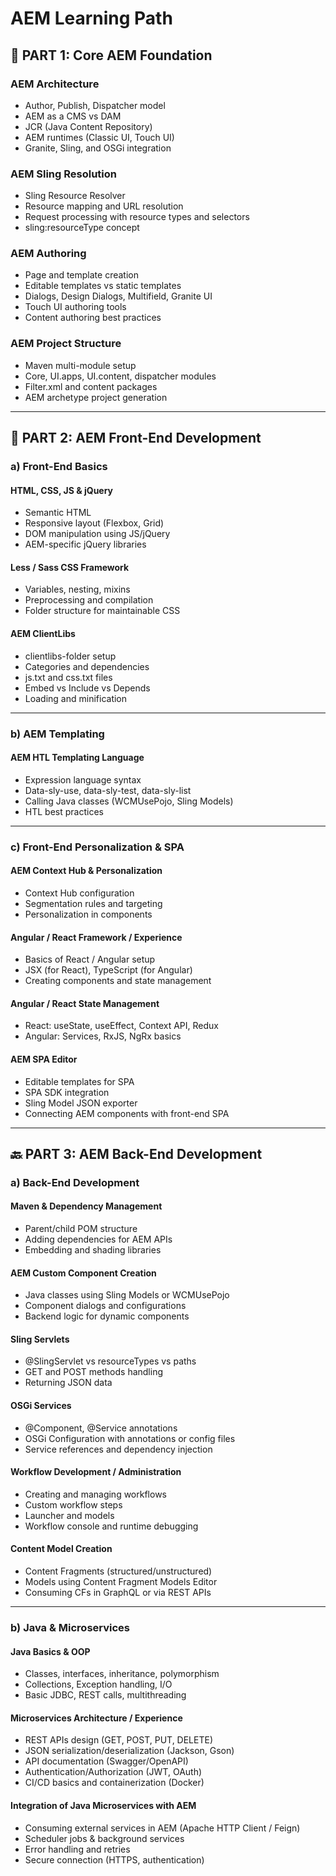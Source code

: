 # AEM Learning Path

## 🧱 PART 1: Core AEM Foundation

### AEM Architecture

-   Author, Publish, Dispatcher model
-   AEM as a CMS vs DAM
-   JCR (Java Content Repository)
-   AEM runtimes (Classic UI, Touch UI)
-   Granite, Sling, and OSGi integration

### AEM Sling Resolution

-   Sling Resource Resolver
-   Resource mapping and URL resolution
-   Request processing with resource types and selectors
-   sling:resourceType concept

### AEM Authoring

-   Page and template creation
-   Editable templates vs static templates
-   Dialogs, Design Dialogs, Multifield, Granite UI
-   Touch UI authoring tools
-   Content authoring best practices

### AEM Project Structure

-   Maven multi-module setup
-   Core, UI.apps, UI.content, dispatcher modules
-   Filter.xml and content packages
-   AEM archetype project generation

---

## 🎨 PART 2: AEM Front-End Development

### a) Front-End Basics

#### HTML, CSS, JS & jQuery

-   Semantic HTML
-   Responsive layout (Flexbox, Grid)
-   DOM manipulation using JS/jQuery
-   AEM-specific jQuery libraries

#### Less / Sass CSS Framework

-   Variables, nesting, mixins
-   Preprocessing and compilation
-   Folder structure for maintainable CSS

#### AEM ClientLibs

-   clientlibs-folder setup
-   Categories and dependencies
-   js.txt and css.txt files
-   Embed vs Include vs Depends
-   Loading and minification

---

### b) AEM Templating

#### AEM HTL Templating Language

-   Expression language syntax
-   Data-sly-use, data-sly-test, data-sly-list
-   Calling Java classes (WCMUsePojo, Sling Models)
-   HTL best practices

---

### c) Front-End Personalization & SPA

#### AEM Context Hub & Personalization

-   Context Hub configuration
-   Segmentation rules and targeting
-   Personalization in components

#### Angular / React Framework / Experience

-   Basics of React / Angular setup
-   JSX (for React), TypeScript (for Angular)
-   Creating components and state management

#### Angular / React State Management

-   React: useState, useEffect, Context API, Redux
-   Angular: Services, RxJS, NgRx basics

#### AEM SPA Editor

-   Editable templates for SPA
-   SPA SDK integration
-   Sling Model JSON exporter
-   Connecting AEM components with front-end SPA

---

## 🔙 PART 3: AEM Back-End Development

### a) Back-End Development

#### Maven & Dependency Management

-   Parent/child POM structure
-   Adding dependencies for AEM APIs
-   Embedding and shading libraries

#### AEM Custom Component Creation

-   Java classes using Sling Models or WCMUsePojo
-   Component dialogs and configurations
-   Backend logic for dynamic components

#### Sling Servlets

-   @SlingServlet vs resourceTypes vs paths
-   GET and POST methods handling
-   Returning JSON data

#### OSGi Services

-   @Component, @Service annotations
-   OSGi Configuration with annotations or config files
-   Service references and dependency injection

#### Workflow Development / Administration

-   Creating and managing workflows
-   Custom workflow steps
-   Launcher and models
-   Workflow console and runtime debugging

#### Content Model Creation

-   Content Fragments (structured/unstructured)
-   Models using Content Fragment Models Editor
-   Consuming CFs in GraphQL or via REST APIs

---

### b) Java & Microservices

#### Java Basics & OOP

-   Classes, interfaces, inheritance, polymorphism
-   Collections, Exception handling, I/O
-   Basic JDBC, REST calls, multithreading

#### Microservices Architecture / Experience

-   REST APIs design (GET, POST, PUT, DELETE)
-   JSON serialization/deserialization (Jackson, Gson)
-   API documentation (Swagger/OpenAPI)
-   Authentication/Authorization (JWT, OAuth)
-   CI/CD basics and containerization (Docker)

#### Integration of Java Microservices with AEM

-   Consuming external services in AEM (Apache HTTP Client / Feign)
-   Scheduler jobs & background services
-   Error handling and retries
-   Secure connection (HTTPS, authentication)
